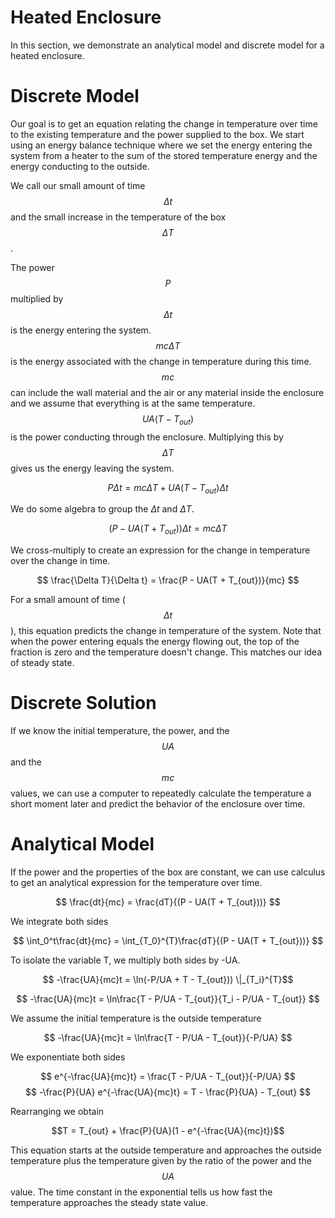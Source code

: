 # Heated Enclosure

In this section, we demonstrate an analytical model and discrete model for a heated enclosure.

# Discrete Model

Our goal is to get an equation relating the change in temperature over time to the existing temperature and the power supplied to the box.
We start using an energy balance technique where we set the energy entering the system from a heater to the sum of the stored temperature energy and the energy conducting to the outside.

We call our small amount of time $$\Delta t$$ and the small increase in the temperature of the box $$\Delta T$$.

The power $$P$$ multiplied by $$\Delta t$$ is the energy entering the system.
$$mc \Delta T$$ is the energy associated with the change in temperature during this time.
$$mc$$ can include the wall material and the air or any material inside the enclosure and we assume that everything is at the same temperature.
$$UA (T - T_{out})$$ is the power conducting through the enclosure.
Multiplying this by $$\Delta T$$ gives us the energy leaving the system.

$$ P \Delta t = mc \Delta T + UA (T-T_{out}) \Delta t $$

We do some algebra to group the $\Delta t$ and $\Delta T$.

$$ (P - UA(T + T_{out})) \Delta t = mc \Delta T $$

We cross-multiply to create an expression for the change in temperature over the change in time.

$$ \frac{\Delta T}{\Delta t} = \frac{P - UA(T + T_{out})}{mc} $$

For a small amount of time ($$\Delta t$$), this equation predicts the change in temperature of the system.
Note that when the power entering equals the energy flowing out, the top of the fraction is zero and the temperature doesn't change.
This matches our idea of steady state.

# Discrete Solution

If we know the initial temperature, the power, and the $$UA$$ and the $$mc$$ values, we can use a computer to repeatedly calculate the temperature a short moment later and predict the behavior of the enclosure over time.

# Analytical Model

If the power and the properties of the box are constant, we can use calculus to get an analytical expression for the temperature over time.

$$ \frac{dt}{mc} = \frac{dT}{(P - UA(T + T_{out}))} $$

We integrate both sides

$$ \int_0^t\frac{dt}{mc} = \int_{T_0}^{T}\frac{dT}{(P - UA(T + T_{out}))} $$

To isolate the variable T, we multiply both sides by -UA.

$$ -\frac{UA}{mc}t = \ln(-P/UA + T - T_{out})) \|_{T_i}^{T}$$

$$  -\frac{UA}{mc}t = \ln\frac{T - P/UA - T_{out}}{T_i - P/UA - T_{out}} $$

We assume the initial temperature is the outside temperature

$$  -\frac{UA}{mc}t = \ln\frac{T - P/UA - T_{out}}{-P/UA} $$

We exponentiate both sides

$$  e^{-\frac{UA}{mc}t} = \frac{T - P/UA - T_{out}}{-P/UA} $$
$$  -\frac{P}{UA} e^{-\frac{UA}{mc}t} = T - \frac{P}{UA} - T_{out} $$

Rearranging we obtain

$$T = T_{out} + \frac{P}{UA}(1 - e^{-\frac{UA}{mc}t})$$

This equation starts at the outside temperature and approaches the outside temperature plus the temperature given by the ratio of the power and the $$UA$$ value.
The time constant in the exponential tells us how fast the temperature approaches the steady state value.